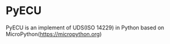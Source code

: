 # PyECU
PyECU is an implement of UDS(ISO 14229) in Python based on MicroPython(https://micropython.org)
